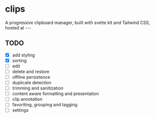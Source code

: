 # clips

A progressive clipboard manager, built with svelte kit and Tailwind CSS, hosted at ---

## TODO

- [x] add styling
- [x] sorting
- [ ] edit
- [ ] delete and restore
- [ ] offline persistence
- [ ] duplicate detection
- [ ] trimming and sanitization
- [ ] content aware formatting and presentation
- [ ] clip annotation
- [ ] favoriting, grouping and tagging
- [ ] settings
